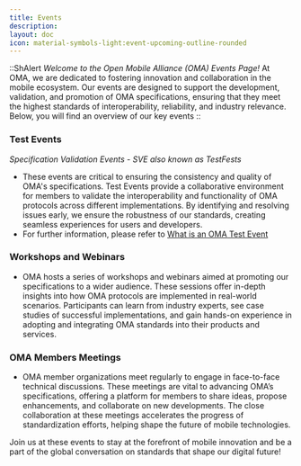 ```yaml
---
title: Events
description:
layout: doc
icon: material-symbols-light:event-upcoming-outline-rounded
---
```


::ShAlert
_Welcome to the Open Mobile Alliance (OMA) Events Page!_ At OMA, we are dedicated to fostering innovation and collaboration in the mobile ecosystem. Our events are designed to support the development, validation, and promotion of OMA specifications, ensuring that they meet the highest standards of interoperability, reliability, and industry relevance. Below, you will find an overview of our key events
::

### Test Events 
_Specification Validation Events - SVE also known as TestFests_
* These events are critical to ensuring the consistency and quality of OMA's specifications. Test Events provide a collaborative environment for members to validate the interoperability and functionality of OMA protocols across different implementations. By identifying and resolving issues early, we ensure the robustness of our standards, creating seamless experiences for users and developers.
* For further information, please refer to [What is an OMA Test Event](/faq#test-events)

### Workshops and Webinars
* OMA hosts a series of workshops and webinars aimed at promoting our specifications to a wider audience. These sessions offer in-depth insights into how OMA protocols are implemented in real-world scenarios. Participants can learn from industry experts, see case studies of successful implementations, and gain hands-on experience in adopting and integrating OMA standards into their products and services.

### OMA Members Meetings
* OMA member organizations meet regularly to engage in face-to-face technical discussions. These meetings are vital to advancing OMA’s specifications, offering a platform for members to share ideas, propose enhancements, and collaborate on new developments. The close collaboration at these meetings accelerates the progress of standardization efforts, helping shape the future of mobile technologies.

Join us at these events to stay at the forefront of mobile innovation and be a part of the global conversation on standards that shape our digital future!


